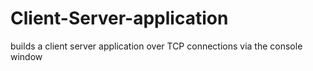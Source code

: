 # Client-Server-application
builds a client server application over TCP connections via the console window
